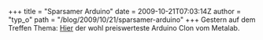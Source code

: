 +++
title = "Sparsamer Arduino"
date = 2009-10-21T07:03:14Z
author = "typ_o"
path = "/blog/2009/10/21/sparsamer-arduino"
+++
Gestern auf dem Treffen Thema: [Hier](https://metalab.at/wiki/Metaboard)
der wohl preiswerteste Arduino Clon vom Metalab.
